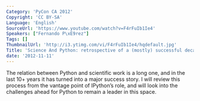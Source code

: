 ```yaml
---
Category: 'PyCon CA 2012'
Copyright: 'CC BY-SA'
Language: 'English'
SourceUrl: 'https://www.youtube.com/watch?v=F4rFuIb1Ie4'
Speakers: ["Fernando P\xE9rez"]
Tags: []
ThumbnailUrl: 'http://i3.ytimg.com/vi/F4rFuIb1Ie4/hqdefault.jpg'
Title: 'Science And Python: retrospective of a (mostly) successful decade '
date: '2012-11-11'
---
```

The relation between Python and scientific work is a long one, and in the last
10+ years it has turned into a major success story. I will review this process
from the vantage point of IPython’s role, and will look into the challenges
ahead for Python to remain a leader in this space.

